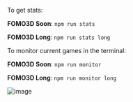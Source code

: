 To get stats:

**FOMO3D Soon**:
`npm run stats`

**FOMO3D Long**:
`npm run stats long`

To monitor current games in the terminal:

**FOMO3D Soon**:
`npm run monitor`

**FOMO3D Long**:
`npm run monitor long`

![image](https://user-images.githubusercontent.com/6890015/43445376-7ccfd270-94a6-11e8-9266-48b15e408dbc.png)
